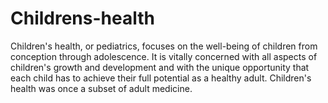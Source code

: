 # Childrens-health
Children's health, or pediatrics, focuses on the well-being of children from conception through adolescence. It is vitally concerned with all aspects of children's growth and development and with the unique opportunity that each child has to achieve their full potential as a healthy adult. Children's health was once a subset of adult medicine.
